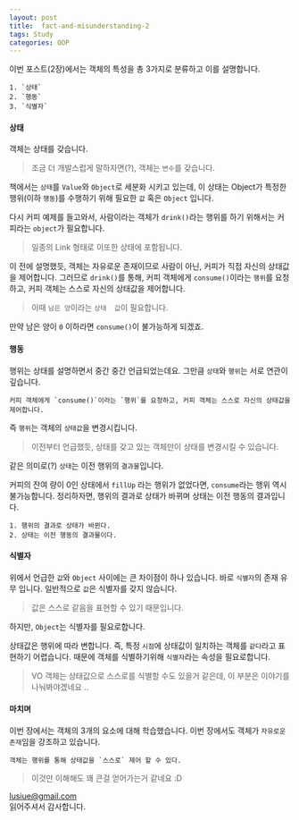 ```yaml
---
layout: post
title:  fact-and-misunderstanding-2
tags: Study 
categories: OOP  
---   
```


이번 포스트(2장)에서는 객체의 특성을 총 3가지로 분류하고 이를 설명합니다.

    1. `상태` 
    2. `행동` 
    3. `식별자`

#### 상태

객체는 상태를 갖습니다. 

> 조금 더 개발스럽게 말하자면(?), 객체는 `변수`를 갖습니다.

책에서는 `상태`를 `Value`와 `Object`로 세분화 시키고 있는데, 이 상태는 Object가 특정한 행위(이하 `행동`)를 수행하기 위해 필요한 `값` 혹은 `Object` 입니다.   

다시 커피 예제를 들고와서, 사람이라는 객체가 `drink()`라는 행위를 하기 위해서는 커피라는 `object`가 필요합니다. 

> 일종의 Link 형태로 이또한 상태에 포함됩니다. 

이 전에 설명했듯, 객체는 자유로운 존재이므로 사람이 아닌, 커피가 직접 자신의 상태값을 제어합니다. 
그러므로  `drink()`를 통해, 커피 객체에게 `consume()`이라는 `행위`를 요청하고, 커피 객체는 스스로 자신의 상태값을 제어합니다. 

> 이때 `남은 양`이라는 `상태  값`이 필요합니다. 

만약 남은 양이 `0` 이하라면  `consume()`이 불가능하게 되겠죠. 

#### 행동   

행위는 상태를 설명하면서 중간 중간 언급되었는데요. 그만큼 `상태`와 `행위`는 서로 연관이 깊습니다.  

    커피 객체에게 `consume()`이라는 `행위`를 요청하고, 커피 객체는 스스로 자신의 상태값을 제어합니다. 

즉 `행위`는 객체의 `상태값`을 변경시킵니다. 

> 이전부터 언급했듯, 상태를 갖고 있는 객체만이 상태를 변경시킬 수 있습니다. 

같은 의미로(?) `상태`는 이전 행위의 `결과물`입니다.

커피의 잔여 량이 0인 상태에서 `fillUp` 라는 행위가 없었다면, `consume`라는 행위 역시 불가능합니다.
정리하자면, 행위의 결과로 상태가 바뀌며 상태는 이전 행동의 결과입니다.

    1. 행위의 결과로 상태가 바뀐다.
    2. 상태는 이전 행동의 결과물이다.

#### 식별자 

위에서 언급한 `값`와 `Object` 사이에는 큰 차이점이 하나 있습니다. 바로 `식별자`의 존재 유무 입니다. 일반적으로 `값`은 식별자를 갖지 않습니다.

> 값은 스스로 같음을 표현할 수 있기 때문입니다.  

하지만, `Object`는 식별자를 필요로합니다. 

상태값은 행위에 따라 변합니다. 즉, 특정 `시점`에 상태값이 일치하는 객체를 `같다`라고 표현하기 어렵습니다. 때문에 객체를 식별하기위해 `식별자`라는 속성을 필요로합니다. 

> VO 객체는 상태값으로 스스로를 식별할 수도 있을거 같은데, 이 부분은 이야기를 나눠봐야겠네요 .. 

#### 마치며    

이번 장에서는 객체의 3개의 요소에 대해 학습했습니다. 이번 장에서도 객체가 `자유로운 존재`임을 강조하고 있습니다. 

    객체는 행위를 통해 상태값을 `스스로` 제어 할 수 있다. 

> 이것만 이해해도 꽤 큰걸 얻어가는거 같네요 :D    


lusiue@gmail.com    
읽어주셔서 감사합니다.   
